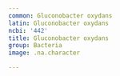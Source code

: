 ```yaml
---
common: Gluconobacter oxydans
latin: Gluconobacter oxydans
ncbi: '442'
title: Gluconobacter oxydans
group: Bacteria
image: .na.character

---
```

